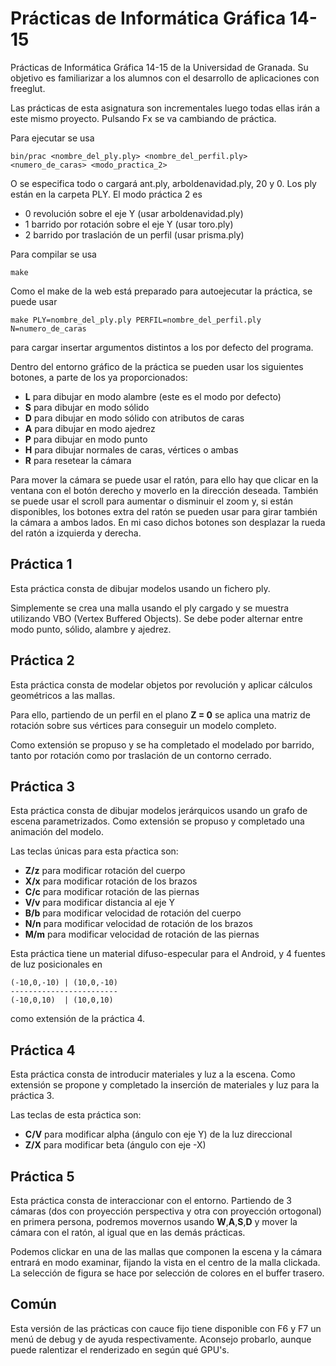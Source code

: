 Prácticas de Informática Gráfica 14-15
===============================

Prácticas de Informática Gráfica 14-15 de la Universidad de Granada. Su objetivo es familiarizar
a los alumnos con el desarrollo de aplicaciones con freeglut.

Las prácticas de esta asignatura son incrementales luego todas ellas irán a este mismo proyecto.
Pulsando Fx se va cambiando de práctica.

Para ejecutar se usa 

    bin/prac <nombre_del_ply.ply> <nombre_del_perfil.ply> <numero_de_caras> <modo_practica_2> 

O se especifica todo o cargará ant.ply, arboldenavidad.ply, 20 y 0. Los ply están en la carpeta PLY. 
  El modo práctica 2 es
- 0 revolución sobre el eje Y (usar arboldenavidad.ply)
- 1 barrido por rotación sobre el eje Y (usar toro.ply)
- 2 barrido por traslación de un perfil (usar prisma.ply)

Para compilar se usa

    make

Como el make de la web está preparado para autoejecutar la práctica, se puede usar

    make PLY=nombre_del_ply.ply PERFIL=nombre_del_perfil.ply N=numero_de_caras
  
para cargar insertar argumentos distintos a los por defecto del programa.

Dentro del entorno gráfico de la práctica se pueden usar los siguientes botones, a parte de los ya proporcionados:
- **L** para dibujar en modo alambre (este es el modo por defecto)
- **S** para dibujar en modo sólido
- **D** para dibujar en modo sólido con atributos de caras
- **A** para dibujar en modo ajedrez
- **P** para dibujar en modo punto
- **H** para dibujar normales de caras, vértices o ambas
- **R** para resetear la cámara
  
Para mover la cámara se puede usar el ratón, para ello hay que clicar en la ventana con el botón derecho y moverlo
en la dirección deseada. También se puede usar el scroll para aumentar o disminuir el zoom
y, si están disponibles, los botones extra del ratón se pueden usar para girar también la cámara
a ambos lados. En mi caso dichos botones son desplazar la rueda del ratón a izquierda y derecha.

## Práctica 1

Esta práctica consta de dibujar modelos usando un fichero ply.

Simplemente se crea una malla usando el ply cargado y se muestra utilizando VBO (Vertex Buffered Objects).
Se debe poder alternar entre modo punto, sólido, alambre y ajedrez.

## Práctica 2

Esta práctica consta de modelar objetos por revolución y aplicar cálculos geométricos a las mallas.

Para ello, partiendo de un perfil en el plano **Z = 0** se aplica una matriz de rotación sobre sus vértices
para conseguir un modelo completo.

Como extensión se propuso y se ha completado el modelado por barrido, tanto por rotación como por traslación de un
contorno cerrado.

## Práctica 3

Esta práctica consta de dibujar modelos jerárquicos usando un grafo de escena parametrizados.
Como extensión se propuso y completado una animación del modelo.

Las teclas únicas para esta pŕactica son:

- **Z/z** para modificar rotación del cuerpo
- **X/x** para modificar rotación de los brazos
- **C/c** para modificar rotación de las piernas
- **V/v** para modificar distancia al eje Y
- **B/b** para modificar velocidad de rotación del cuerpo
- **N/n** para modificar velocidad de rotación de los brazos
- **M/m** para modificar velocidad de rotación de las piernas

Esta práctica tiene un material difuso-especular para el Android, y 4 fuentes de luz posicionales en 

    (-10,0,-10) | (10,0,-10)
    ------------------------
    (-10,0,10)  | (10,0,10)

como extensión de la práctica 4.

## Práctica 4

Esta práctica consta de introducir materiales y luz a la escena.
Como extensión se propone y completado la inserción de materiales y luz para la práctica 3.

Las teclas de esta práctica son:

- **C/V** para modificar alpha (ángulo con eje Y) de la luz direccional
- **Z/X** para modificar beta (ángulo con eje -X)

## Práctica 5

Esta práctica consta de interaccionar con el entorno. Partiendo de 3 cámaras (dos con proyección perspectiva y otra con proyección ortogonal) en primera persona, podremos movernos usando **W**,**A**,**S**,**D** y mover la cámara con el ratón, al igual que en las demás prácticas. 

Podemos clickar en una de las mallas que componen la escena y la cámara entrará en modo examinar, fijando la vista en el centro de la malla clickada. La selección de figura se hace por selección de colores en el buffer trasero. 

## Común

Esta versión de las prácticas con cauce fijo tiene disponible con F6 y F7 un menú de debug y de ayuda respectivamente.
Aconsejo probarlo, aunque puede ralentizar el renderizado en según qué GPU's.



